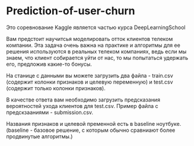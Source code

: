 # Prediction-of-user-churn
Это соревнование Kaggle является частью курса DeepLearningSchool

Вам предстоит научитсья моделировать отток клиентов телеком компании. Эта задача очень важна на практике и алгоритмы для ее решения используются в реальных телеком компаниях, ведь если мы знаем, что клиент собирается уйти от нас, то мы попытаться удержать его, предложив какие-то бонусы.

На станице с данными вы можете загрузить два файла - train.csv (содержит колонки признаков и целевую переменную) и test.csv (содержит только колонки признаков).

В качестве ответа вам необходимо загрузить предсказания вероятностей ухода клиентов для test.csv. Пример файла с предскзааниями - submission.csv.

Названия признаков и целевой пременной есть в baseline ноутбуке. (baseline - базовое решение, с которым обычно сравниают более продвинутые алгоритмы.)
